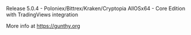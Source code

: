 Release 5.0.4 - Poloniex/Bittrex/Kraken/Cryptopia AllOSx64 - Core Edition with TradingViews integration

More info at https://gunthy.org
